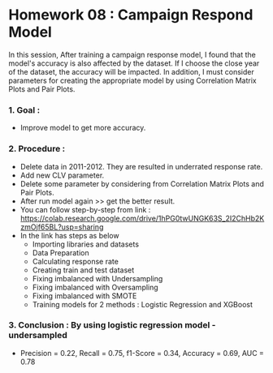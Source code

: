 # Homework 08 : Campaign Respond Model

In this session, After training a campaign response model, I found that the model's accuracy is also affected by the dataset. If I choose the close year of the dataset, the accuracy will be impacted. In addition, I must consider parameters for creating the appropriate model by using Correlation Matrix Plots and Pair Plots.


### 1. Goal : 
  - Improve model to get more accuracy.

### 2. Procedure :
  - Delete data in 2011-2012. They are resulted in underrated response rate.
  - Add new CLV parameter.
  - Delete some parameter by considering from Correlation Matrix Plots and Pair Plots.
  - After run model again >> get the better result.
  - You can follow step-by-step from link : https://colab.research.google.com/drive/1hPG0twUNGK63S_2I2ChHb2KzmOjf65BL?usp=sharing
  - In the link has steps as below
      - Importing libraries and datasets
      - Data Preparation
      - Calculating response rate
      - Creating train and test dataset
      - Fixing imbalanced with Undersampling
      - Fixing imbalanced with Oversampling
      - Fixing imbalanced with SMOTE
      - Training models for 2 methods : Logistic Regression and XGBoost 
### 3. Conclusion : By using logistic regression model - undersampled
  - Precision = 0.22, Recall = 0.75, f1-Score = 0.34, Accuracy = 0.69, AUC = 0.78
